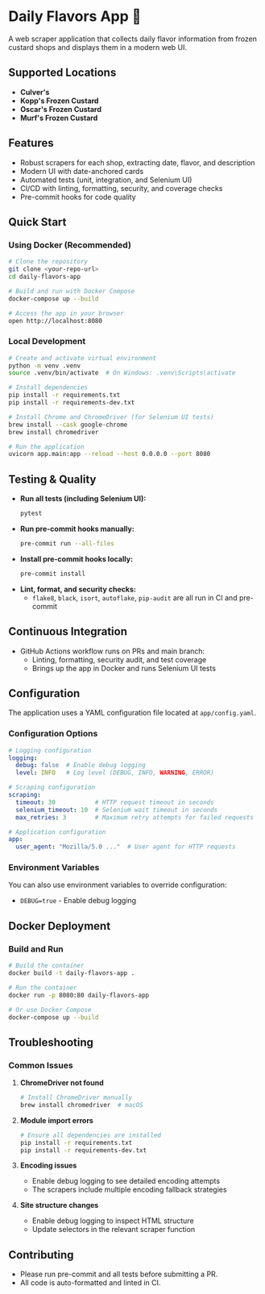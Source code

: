 # Daily Flavors App 🍦

A web scraper application that collects daily flavor information from frozen custard shops and displays them in a modern web UI.

## Supported Locations

- **Culver's**
- **Kopp's Frozen Custard**
- **Oscar's Frozen Custard**
- **Murf's Frozen Custard**

## Features
- Robust scrapers for each shop, extracting date, flavor, and description
- Modern UI with date-anchored cards
- Automated tests (unit, integration, and Selenium UI)
- CI/CD with linting, formatting, security, and coverage checks
- Pre-commit hooks for code quality

## Quick Start

### Using Docker (Recommended)

```bash
# Clone the repository
git clone <your-repo-url>
cd daily-flavors-app

# Build and run with Docker Compose
docker-compose up --build

# Access the app in your browser
open http://localhost:8080
```

### Local Development

```bash
# Create and activate virtual environment
python -m venv .venv
source .venv/bin/activate  # On Windows: .venv\Scripts\activate

# Install dependencies
pip install -r requirements.txt
pip install -r requirements-dev.txt

# Install Chrome and ChromeDriver (for Selenium UI tests)
brew install --cask google-chrome
brew install chromedriver

# Run the application
uvicorn app.main:app --reload --host 0.0.0.0 --port 8080
```

## Testing & Quality

- **Run all tests (including Selenium UI):**
  ```bash
  pytest
  ```
- **Run pre-commit hooks manually:**
  ```bash
  pre-commit run --all-files
  ```
- **Install pre-commit hooks locally:**
  ```bash
  pre-commit install
  ```
- **Lint, format, and security checks:**
  - `flake8`, `black`, `isort`, `autoflake`, `pip-audit` are all run in CI and pre-commit

## Continuous Integration

- GitHub Actions workflow runs on PRs and main branch:
  - Linting, formatting, security audit, and test coverage
  - Brings up the app in Docker and runs Selenium UI tests

## Configuration

The application uses a YAML configuration file located at `app/config.yaml`.

### Configuration Options

```yaml
# Logging configuration
logging:
  debug: false  # Enable debug logging
  level: INFO   # Log level (DEBUG, INFO, WARNING, ERROR)

# Scraping configuration
scraping:
  timeout: 30           # HTTP request timeout in seconds
  selenium_timeout: 10  # Selenium wait timeout in seconds
  max_retries: 3        # Maximum retry attempts for failed requests

# Application configuration
app:
  user_agent: "Mozilla/5.0 ..."  # User agent for HTTP requests
```

### Environment Variables

You can also use environment variables to override configuration:

- `DEBUG=true` - Enable debug logging

## Docker Deployment

### Build and Run

```bash
# Build the container
docker build -t daily-flavors-app .

# Run the container
docker run -p 8080:80 daily-flavors-app

# Or use Docker Compose
docker-compose up --build
```

## Troubleshooting

### Common Issues

1. **ChromeDriver not found**
   ```bash
   # Install ChromeDriver manually
   brew install chromedriver  # macOS
   ```

2. **Module import errors**
   ```bash
   # Ensure all dependencies are installed
   pip install -r requirements.txt
   pip install -r requirements-dev.txt
   ```

3. **Encoding issues**
   - Enable debug logging to see detailed encoding attempts
   - The scrapers include multiple encoding fallback strategies

4. **Site structure changes**
   - Enable debug logging to inspect HTML structure
   - Update selectors in the relevant scraper function

## Contributing

- Please run pre-commit and all tests before submitting a PR.
- All code is auto-formatted and linted in CI.

